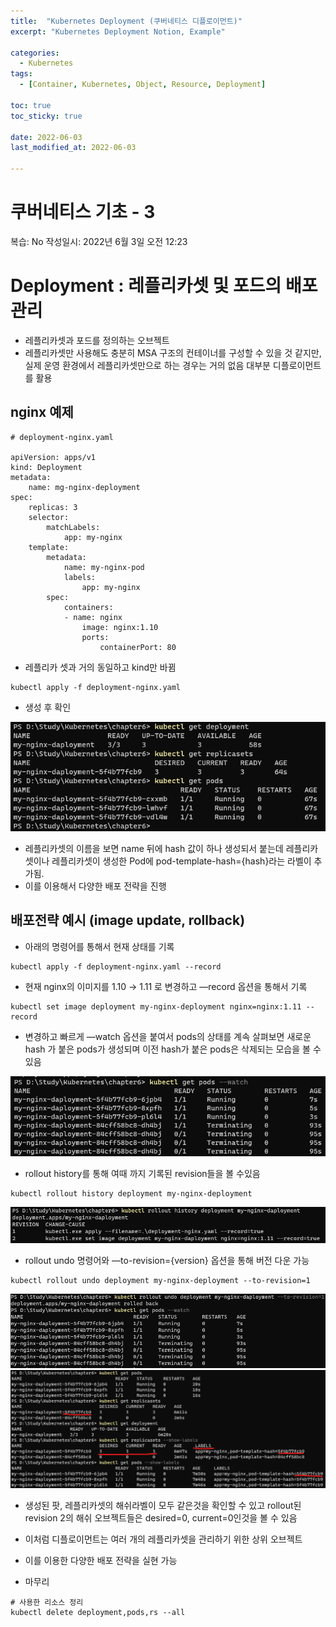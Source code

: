 ```yaml
---
title:  "Kubernetes Deployment (쿠버네티스 디플로이먼트)"
excerpt: "Kubernetes Deployment Notion, Example"

categories:
  - Kubernetes
tags:
  - [Container, Kubernetes, Object, Resource, Deployment]

toc: true
toc_sticky: true
 
date: 2022-06-03
last_modified_at: 2022-06-03

---
```


# 쿠버네티스 기초 - 3

복습: No
작성일시: 2022년 6월 3일 오전 12:23

# Deployment : 레플리카셋 및 포드의 배포 관리

- 레플리카셋과 포드를 정의하는 오브젝트
- 레플리카셋만 사용해도 충분히 MSA 구조의 컨테이너를 구성할 수 있을 것 같지만, 실제 운영 환경에서 레플리카셋만으로 하는 경우는 거의 없음 대부분 디플로이먼트를 활용

## nginx 예제

```
# deployment-nginx.yaml

apiVersion: apps/v1
kind: Deployment
metadata:
	name: mg-nginx-deployment
spec:
	replicas: 3
	selector:
		matchLabels:
			app: my-nginx
	template:
		metadata:
			name: my-nginx-pod
			labels:
				app: my-nginx
		spec:
			containers:
			- name: nginx
				image: nginx:1.10
				ports:
					containerPort: 80
```

- 레플리카 셋과 거의 동일하고 kind만 바뀜

```
kubectl apply -f deployment-nginx.yaml
```

- 생성 후 확인

![nginx-create](../../../assets/images/container/kubenetes/deployment/nginx-create.png)

- 레플리카셋의 이름을 보면 name 뒤에 hash 값이 하나 생성되서 붙는데 레플리카셋이나 레플리카셋이 생성한 Pod에 pod-template-hash={hash}라는 라벨이 추가됨.
- 이를 이용해서 다양한 배포 전략을 진행

## 배포전략 예시 (image update, rollback)

- 아래의 명령어를 통해서 현재 상태를 기록

```
kubectl apply -f deployment-nginx.yaml --record
```

- 현재 nginx의 이미지를 1.10 → 1.11 로 변경하고 —record 옵션을 통해서 기록

```
kubectl set image deployment my-nginx-deployment nginx=nginx:1.11 --record
```

- 변경하고 빠르게 —watch 옵션을 붙여서 pods의 상태를 계속 살펴보면 새로운 hash 가 붙은 pods가 생성되며 이전 hash가 붙은 pods은 삭제되는 모습을 볼 수 있음

![kubectl-get-pods](../../../assets/images/container/kubenetes/deployment/kubectl-get-pods.png)


- rollout history를 통해 여때 까지 기록된 revision들을 볼 수있음

```
kubectl rollout history deployment my-nginx-deployment
```

![rollout-history](../../../assets/images/container/kubenetes/deployment/rollout-history.png)


- rollout undo 명령어와 —to-revision={version} 옵션을 통해 버전 다운 가능

```
kubectl rollout undo deployment my-nginx-deployment --to-revision=1
```

![rollout-undo](../../../assets/images/container/kubenetes/deployment/rollout-undo.png)
![undo-check](../../../assets/images/container/kubenetes/deployment/undo-check.png)


- 생성된 팟, 레플리카셋의 해쉬라벨이 모두 같은것을 확인할 수 있고 rollout된 revision 2의 해쉬 오브젝트들은 desired=0, current=0인것을 볼 수 있음

- 이처럼 디플로이먼트는 여러 개의 레플리카셋을 관리하기 위한 상위 오브젝트
- 이를 이용한 다양한 배포 전략을 실현 가능

- 마무리
```
# 사용한 리소스 정리
kubectl delete deployment,pods,rs --all
```